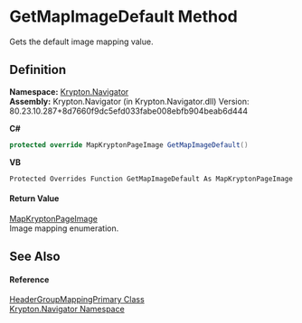 # GetMapImageDefault Method


Gets the default image mapping value.



## Definition
**Namespace:** <a href="a21ac074-d119-3dc6-bd1c-d3a12c0128bc.md">Krypton.Navigator</a>  
**Assembly:** Krypton.Navigator (in Krypton.Navigator.dll) Version: 80.23.10.287+8d7660f9dc5efd033fabe008ebfb904beab6d444

**C#**
``` C#
protected override MapKryptonPageImage GetMapImageDefault()
```
**VB**
``` VB
Protected Overrides Function GetMapImageDefault As MapKryptonPageImage
```



#### Return Value
<a href="5d49d8c1-00f3-7879-d398-385ab71a9278.md">MapKryptonPageImage</a>  
Image mapping enumeration.

## See Also


#### Reference
<a href="3149b491-991c-9121-44fc-162e54e6d779.md">HeaderGroupMappingPrimary Class</a>  
<a href="a21ac074-d119-3dc6-bd1c-d3a12c0128bc.md">Krypton.Navigator Namespace</a>  

